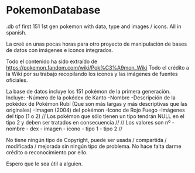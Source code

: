 # PokemonDatabase
.db of first 151 1st gen pokemon with data, type and images / icons. All in spanish.

La creé en unas pocas horas para otro proyecto de manipulación de bases de datos con imágenes e iconos integrados. 

Todo el contenido ha sido extraído de https://pokemon.fandom.com/wiki/Pok%C3%A9mon_Wiki Todo el crédito a la Wiki por su trabajo recopilando los iconos y las imágenes de fuentes oficiales.

La base de datos incluye los 151 pokémon de la primera generación.
Incluye: 
-Número de la pokédex de Kanto
-Nombre
-Descripción de la pokédex de Pokémon Rubí (Que son más largas y más descriptivas que las originales)
-Imagen (2004) del pokémon
-Icono de Rojo Fuego
-Imágenes del tipo (1 o 2)
// Los pokémon que sólo tienen un tipo tendrán NULL en el tipo 2 y deben ser tratados en consecuencia //
// Los valores son nº - nombre - dex - imagen - icono - tipo 1 - tipo 2 //

No tiene ningún tipo de Copyright, puede ser usada / compartida / modificada / mejorada sin ningún tipo de problema. No hace falta darme crédito o reconocimiento por ello.

Espero que le sea útil a alguien.
